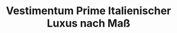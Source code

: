 ---
title: "Vestimentum Prime Italienischer Luxus nach Maß"
url: /oberursel-taunus/vestimentum-prime-italienischer-luxus-nach-mass/
shop: Kleidung
---